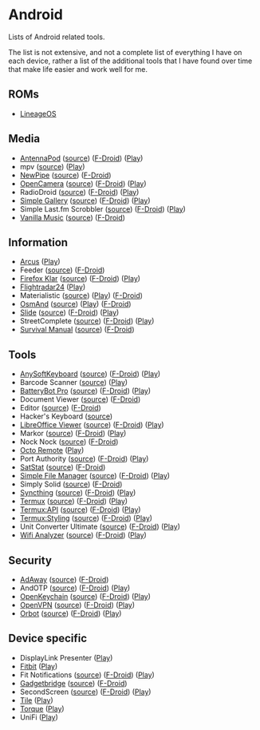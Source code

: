 # Android

Lists of Android related tools.

The list is not extensive, and not a complete list of everything I have on each
device, rather a list of the additional tools that I have found over time that
make life easier and work well for me.

## ROMs

- [LineageOS](https://lineageos.org/)

## Media

- [AntennaPod](https://antennapod.org/)
  ([source](https://github.com/antennapod/AntennaPod))
  ([F-Droid](https://f-droid.org/packages/de.danoeh.antennapod/))
  ([Play](https://play.google.com/store/apps/details?id=de.danoeh.antennapod))
- mpv
  ([source](https://github.com/mpv-android/mpv-android))
  ([Play](https://play.google.com/store/apps/details?id=is.xyz.mpv))
- [NewPipe](https://newpipe.schabi.org/)
  ([source](https://github.com/TeamNewPipe/NewPipe))
  ([F-Droid](https://f-droid.org/packages/org.schabi.newpipe/))
- [OpenCamera](https://opencamera.sourceforge.io/)
  ([source](https://sourceforge.net/p/opencamera/code/ci/master/tree/))
  ([F-Droid](https://f-droid.org/en/packages/net.sourceforge.opencamera/))
  ([Play](https://play.google.com/store/apps/details?id=net.sourceforge.opencamera))
- RadioDroid
  ([source](https://github.com/segler-alex/RadioDroid))
  ([F-Droid](https://f-droid.org/en/packages/net.programmierecke.radiodroid2/))
  ([Play](https://play.google.com/store/apps/details?id=net.programmierecke.radiodroid2))
- [Simple Gallery](https://simplemobiletools.github.io/)
  ([source](https://github.com/SimpleMobileTools/Simple-Gallery))
  ([F-Droid](https://f-droid.org/packages/com.simplemobiletools.gallery.pro/))
  ([Play](https://play.google.com/store/apps/details?id=com.simplemobiletools.gallery.pro))
- Simple Last.fm Scrobbler
  ([source](https://github.com/tgwizard/sls))
  ([F-Droid](https://f-droid.org/packages/com.adam.aslfms/))
  ([Play](https://play.google.com/store/apps/details?id=com.adam.aslfms))
- [Vanilla Music](http://vanillamusic.io/)
  ([source](https://github.com/vanilla-music/vanilla))
  ([F-Droid](https://f-droid.org/app/ch.blinkenlights.android.vanilla/))

## Information

- [Arcus](http://arcusweather.com/)
  ([Play](https://play.google.com/store/apps/details?id=com.arcusweather.darksky))
- Feeder
  ([source](https://gitlab.com/spacecowboy/Feeder))
  ([F-Droid](https://f-droid.org/packages/com.nononsenseapps.feeder/))
- [Firefox Klar](https://www.mozilla.org/en-GB/firefox/mobile/)
  ([source](https://github.com/mozilla-mobile/focus-android))
  ([F-Droid](https://f-droid.org/en/packages/org.mozilla.klar/))
  ([Play](https://play.google.com/store/apps/details?id=org.mozilla.focus))
- [Flightradar24](https://www.flightradar24.com)
  ([Play](https://play.google.com/store/apps/details?id=com.flightradar24free))
- Materialistic
  ([source](https://github.com/hidroh/materialistic))
  ([Play](https://play.google.com/store/apps/details?id=io.github.hidroh.materialistic))
  ([F-Droid](https://f-droid.org/en/packages/io.github.hidroh.materialistic/))
- [OsmAnd](https://osmand.net/)
  ([source](https://github.com/osmandapp/Osmand))
  ([Play](https://play.google.com/store/apps/details?id=net.osmand))
  ([F-Droid](https://f-droid.org/en/packages/net.osmand.plus/))
- [Slide](https://www.reddit.com/r/slideforreddit)
  ([source](https://github.com/ccrama/Slide))
  ([F-Droid](https://f-droid.org/packages/me.ccrama.redditslide/))
  ([Play](https://play.google.com/store/apps/details?id=me.ccrama.redditslide))
- StreetComplete
  ([source](https://github.com/westnordost/StreetComplete))
  ([F-Droid](https://f-droid.org/packages/de.westnordost.streetcomplete/))
  ([Play](https://play.google.com/store/apps/details?id=de.westnordost.streetcomplete))
- [Survival Manual](https://survivalmanual.github.io/)
  ([source](https://github.com/ligi/SurvivalManual))
  ([F-Droid](https://f-droid.org/packages/org.ligi.survivalmanual/))

## Tools

- [AnySoftKeyboard](https://anysoftkeyboard.github.io/)
  ([source](https://github.com/AnySoftKeyboard/AnySoftKeyboard))
  ([F-Droid](https://f-droid.org/packages/com.menny.android.anysoftkeyboard/))
  ([Play](https://play.google.com/store/apps/details?id=com.menny.android.anysoftkeyboard))
- Barcode Scanner
  ([source](https://github.com/zxing/zxing))
  ([Play](https://play.google.com/store/apps/details?id=com.google.zxing.client.android))
- [BatteryBot Pro](https://www.batterybot.info/)
  ([source](https://github.com/darshan-/Battery-Indicator-Pro))
  ([F-Droid](https://f-droid.org/en/packages/com.darshancomputing.BatteryIndicatorPro/))
  ([Play](https://play.google.com/store/apps/details?id=com.darshancomputing.BatteryIndicatorPro))
- Document Viewer
  ([source](https://github.com/PrivacyApps/document-viewer))
  ([F-Droid](https://f-droid.org/packages/org.sufficientlysecure.viewer/))
- Editor
  ([source](https://github.com/billthefarmer/editor))
  ([F-Droid](https://f-droid.org/packages/org.billthefarmer.editor/))
- Hacker's Keyboard
  ([source](https://github.com/klausw/hackerskeyboard))
- [LibreOffice Viewer](https://www.libreoffice.org/download/android-viewer/)
  ([source](https://cgit.freedesktop.org/libreoffice/core/tree))
  ([F-Droid](https://f-droid.org/en/packages/org.documentfoundation.libreoffice/))
  ([Play](https://play.google.com/store/apps/details?id=org.documentfoundation.libreoffice))
- Markor
  ([source](https://github.com/gsantner/markor))
  ([F-Droid](https://f-droid.org/packages/net.gsantner.markor/))
  ([Play](https://play.google.com/store/apps/details?id=net.gsantner.markor))
- Nock Nock
  ([source](https://github.com/afollestad/nock-nock))
  ([F-Droid](https://f-droid.org/packages/com.afollestad.nocknock/))
- [Octo Remote](https://sites.google.com/view/octoremote/home)
  ([Play](https://play.google.com/store/apps/details?id=com.kabacon.octoremote))
- Port Authority
  ([source](https://github.com/aaronjwood/PortAuthority))
  ([F-Droid](https://f-droid.org/packages/com.aaronjwood.portauthority/))
  ([Play](https://play.google.com/store/apps/details?id=com.aaronjwood.portauthority.free))
- [SatStat](https://mvglasow.github.io/satstat)
  ([source](https://github.com/mvglasow/satstat))
  ([F-Droid](https://f-droid.org/packages/com.vonglasow.michael.satstat/))
- [Simple File Manager](https://simplemobiletools.github.io/)
  ([source](https://github.com/SimpleMobileTools/Simple-File-Manager))
  ([F-Droid](https://f-droid.org/packages/com.simplemobiletools.filemanager.pro/))
  ([Play](https://play.google.com/store/apps/details?id=com.simplemobiletools.filemanager.pro))
- Simply Solid
  ([source](https://github.com/enricocid/Simply-Solid))
  ([F-Droid](https://f-droid.org/packages/com.enrico.earthquake/))
- [Syncthing](https://syncthing.net)
  ([source](https://github.com/syncthing/syncthing-android))
  ([F-Droid](https://f-droid.org/en/packages/com.nutomic.syncthingandroid/))
  ([Play](https://play.google.com/store/apps/details?id=com.nutomic.syncthingandroid))
- [Termux](https://termux.com/)
  ([source](https://github.com/termux/termux-app))
  ([F-Droid](https://f-droid.org/packages/com.termux/))
  ([Play](https://play.google.com/store/apps/details?id=com.termux))
- [Termux:API](https://termux.com/)
  ([source](https://github.com/termux/termux-api))
  ([F-Droid](https://f-droid.org/en/packages/com.termux.api/))
  ([Play](https://play.google.com/store/apps/details?id=com.termux.api))
- [Termux:Styling](https://termux.com/)
  ([source](https://github.com/termux/termux-styling))
  ([F-Droid](https://f-droid.org/en/packages/com.termux.styling/))
  ([Play](https://play.google.com/store/apps/details?id=com.termux.styling))
- Unit Converter Ultimate
  ([source](https://github.com/physphil/UnitConverterUltimate))
  ([F-Droid](https://f-droid.org/packages/com.physphil.android.unitconverterultimate/))
  ([Play](https://play.google.com/store/apps/details?id=com.physphil.android.unitconverterultimate))
- [Wifi Analyzer](https://vremsoftwaredevelopment.github.io/WiFiAnalyzer/)
  ([source](https://github.com/VREMSoftwareDevelopment/WifiAnalyzer))
  ([F-Droid](https://f-droid.org/packages/com.vrem.wifianalyzer/))
  ([Play](https://play.google.com/store/apps/details?id=com.vrem.wifianalyzer))

## Security

- [AdAway](https://adaway.org/)
  ([source](https://github.com/AdAway/AdAway))
  ([F-Droid](https://f-droid.org/packages/org.adaway/))
- AndOTP
  ([source](https://github.com/andOTP/andOTP))
  ([F-Droid](https://f-droid.org/packages/org.shadowice.flocke.andotp/))
  ([Play](https://play.google.com/store/apps/details?id=org.shadowice.flocke.andotp))
- [OpenKeychain](https://www.openkeychain.org/)
  ([source](https://github.com/open-keychain/open-keychain))
  ([F-Droid](https://f-droid.org/packages/org.sufficientlysecure.keychain/))
  ([Play](https://play.google.com/store/apps/details?id=org.sufficientlysecure.keychain))
- [OpenVPN](https://ics-openvpn.blinkt.de/)
  ([source](https://github.com/schwabe/ics-openvpn))
  ([F-Droid](https://f-droid.org/packages/de.blinkt.openvpn/))
  ([Play](https://play.google.com/store/apps/details?id=de.blinkt.openvpn))
- [Orbot](https://guardianproject.info/apps/orbot/)
  ([source](https://gitweb.torproject.org/orbot.git))
  ([F-Droid](https://guardianproject.info/fdroid/))
  ([Play](https://play.google.com/store/apps/details?id=org.torproject.android))

## Device specific

- DisplayLink Presenter
  ([Play](https://play.google.com/store/apps/details?id=com.displaylink.presenter))
- [Fitbit](https://fitbit.com)
  ([Play](https://play.google.com/store/apps/details?id=com.fitbit.FitbitMobile))
- Fit Notifications
  ([source](https://github.com/abhijitvalluri/fitnotifications))
  ([F-Droid](https://f-droid.org/packages/com.abhijitvalluri.android.fitnotifications/))
  ([Play](https://play.google.com/store/apps/details?id=com.abhijitvalluri.android.fitnotifications))
- [Gadgetbridge](https://gadgetbridge.org/)
  ([source](https://github.com/Freeyourgadget/Gadgetbridge))
  ([F-Droid](https://f-droid.org/en/packages/nodomain.freeyourgadget.gadgetbridge/))
- SecondScreen
  ([source](https://github.com/farmerbb/SecondScreen))
  ([F-Droid](https://f-droid.org/packages/com.farmerbb.secondscreen.free/))
  ([Play](https://play.google.com/store/apps/details?id=com.farmerbb.secondscreen.free))
- [Tile](https://www.thetileapp.com)
  ([Play](https://play.google.com/store/apps/details?id=com.thetileapp.tile))
- [Torque](https://torque-bhp.com/)
  ([Play](https://play.google.com/store/apps/details?id=org.prowl.torque))
- UniFi
  ([Play](https://play.google.com/store/apps/details?id=com.ubnt.easyunifi))
